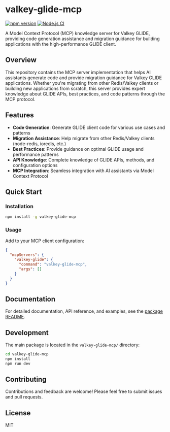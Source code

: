 # valkey-glide-mcp

[![npm version](https://badge.fury.io/js/valkey-glide-mcp.svg)](https://badge.fury.io/js/valkey-glide-mcp)
[![Node.js CI](https://github.com/avifenesh/valkey-glide-mcp/actions/workflows/ci.yml/badge.svg)](https://github.com/avifenesh/valkey-glide-mcp/actions/workflows/ci.yml)

A Model Context Protocol (MCP) knowledge server for Valkey GLIDE, providing code generation assistance and migration guidance for building applications with the high-performance GLIDE client.

## Overview

This repository contains the MCP server implementation that helps AI assistants generate code and provide migration guidance for Valkey GLIDE applications. Whether you're migrating from other Redis/Valkey clients or building new applications from scratch, this server provides expert knowledge about GLIDE APIs, best practices, and code patterns through the MCP protocol.

## Features

- **Code Generation**: Generate GLIDE client code for various use cases and patterns
- **Migration Assistance**: Help migrate from other Redis/Valkey clients (node-redis, ioredis, etc.)
- **Best Practices**: Provide guidance on optimal GLIDE usage and performance patterns
- **API Knowledge**: Complete knowledge of GLIDE APIs, methods, and configuration options
- **MCP Integration**: Seamless integration with AI assistants via Model Context Protocol

## Quick Start

### Installation

```bash
npm install -g valkey-glide-mcp
```

### Usage

Add to your MCP client configuration:

```json
{
  "mcpServers": {
    "valkey-glide": {
      "command": "valkey-glide-mcp",
      "args": []
    }
  }
}
```

## Documentation

For detailed documentation, API reference, and examples, see the [package README](./valkey-glide-mcp/README.md).

## Development

The main package is located in the `valkey-glide-mcp/` directory:

```bash
cd valkey-glide-mcp
npm install
npm run dev
```

## Contributing

Contributions and feedback are welcome! Please feel free to submit issues and pull requests.

## License

MIT
